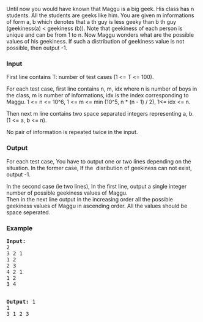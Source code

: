 <p>Until now you would have known that Maggu is a big geek. His class has n students. All the students are geeks like him. You are given m informations of form a, b which denotes that a th guy is less geeky than b th guy (geekiness(a) &lt; geekiness (b)). Note that geekiness of each person is unique and can be from 1 to n. Now Maggu wonders what are the possible values of his geekiness. If such a distribution of geekiness value is not possible, then output -1.&nbsp;</p>
<h3>Input</h3>
<p>First line contains T: number of test cases (1 &lt;= T &lt;= 100).</p>
<p>For each test case, first line contains n, m, idx where n is number of boys in the class, m is number of informations, idx is the index corresponding to Maggu. 1 &lt;= n &lt;= 10^6, 1 &lt;= m &lt;= min (10^5, n * (n - 1) / 2), 1&lt;= idx &lt;= n.</p>
<p>Then next m line contains two space separated integers representing a, b. (1 &lt;= a, b &lt;= n).</p>
<p>No pair of information is repeated twice in the input.</p>
<h3>Output</h3>
<p>For each test case, You have to output one or two lines depending on the situation. In the former case, If the &nbsp;disribution of geekiness can not exist, output -1.</p>
<p>In the second case (ie two lines), In the first line, output a single integer number of possible geekiness values of Maggu.<br>Then in the next line output in the increasing order all the possible geekiness values of Maggu in ascending order. All the values should be space seperated.</p>
<h3>Example</h3>
<pre><strong>Input:</strong>
2<br>3 2 1<br>1 2<br>2 3<br>4 2 1<br>1 2<br>3 4

<strong>Output:</strong>
1<br>1<br>3
1 2 3</pre>